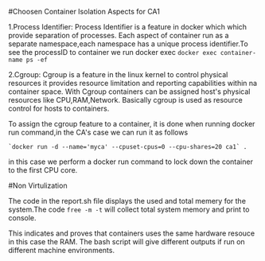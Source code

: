 #Choosen Container Isolation Aspects for CA1

1.Process Identifier:
 Process Identifier is a feature in docker which which provide separation of processes. Each aspect of container run as a separate namespace,each namespace has a unique process identifier.To see the processID to container we run docker exec
    `docker exec container-name ps -ef`
  

2.Cgroup:
  Cgroup is a feature in the linux kernel to control physical resources it provides resource limitation and reporting capabilities within na container space. With Cgroup containers can be assigned host's physical resources like CPU,RAM,Network.
  Basically cgroup is used as resource control for hosts to containers.

  To assign the cgroup feature to a container, it is done when running docker run command,in the CA's case 
  we can run it as follows

    `docker run -d --name='myca' --cpuset-cpus=0 --cpu-shares=20 ca1` .

  in this case we perform a docker run command to lock down the container to the first CPU core.

  #Non Virtulization 

  The code in the report.sh file displays the used and total memery for the system.The code `free -m -t` will
  collect total system memory and print to console.

  This indicates and proves that containers uses the same hardware resouce in this case the RAM.
  The bash script will give different outputs if run on different machine environments.
